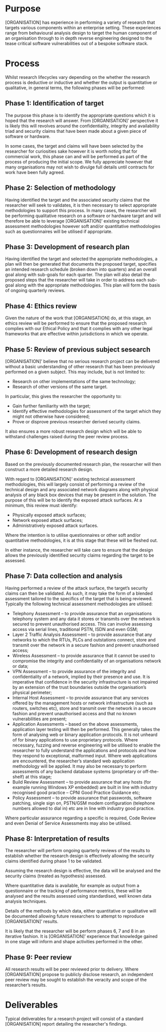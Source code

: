 # Purpose

[ORGANISATION] has experience in performing a variety of research that targets various components within an enterprise setting. These experiences range from behavioural analysis design to target the human component of an organisation through to in depth reverse engineering designed to the tease critical software vulnerabilities out of a bespoke software stack.

# Process

Whilst research lifecycles vary depending on the whether the research process is deductive or inductive and whether the output is quantitative or qualitative, in general terms, the following phases will be performed:

## Phase 1: Identification of target

The purpose this phase is to identify the appropriate questions which it is hoped that the research will answer. From [ORGANISATION]’ perspective it is likely this will revolves around the confidentiality, integrity and availability triad and security claims that have been made about a given piece of software or hardware.

In some cases, the target and claims will have been selected by the researcher for curiosities sake however it is worth noting that for commercial work, this phase can and will be performed as part of the process of producing the initial scope. We fully appreciate however that many organisations may not wish to divulge full details until contracts for work have been fully agreed.

## Phase 2: Selection of methodology

Having identified the target and the associated security claims that the researcher will seek to validates, it is then necessary to select appropriate methodologies to support this process. In many cases, the researcher will be performing qualitative research on a software or hardware target and will therefore be able to leverage [ORGANISATION]’ existing technical assessment methodologies however soft and/or quantitative methodologies such as questionnaires will be utilised if appropriate.

## Phase 3: Development of research plan

Having identified the target and selected the appropriate methodologies, a plan will then be generated that documents the proposed target, specifies an intended research schedule (broken down into quarters) and an overall goal along with sub-goals for each quarter. The plan will also detail the proposed steps that the researcher will take in order to address each sub-goal along with the appropriate methodologies. This plan will form the basis of ongoing quarterly reviews.

## Phase 4: Ethics review

Given the nature of the work that [ORGANISATION] do, at this stage, an ethics review will be performed to ensure that the proposed research complies with our Ethical Policy and that it complies with any other legal frameworks that are effective within jurisdictions in which we operate.

## Phase 5: Review of previous subject sesearch

[ORGANISATION]’ believe that no serious research project can be delivered without a basic understanding of other research that has been previously performed on a given subject. This may include, but is not limited to:

* Research on other implementations of the same technology;
* Research of other versions of the same target.

In particular, this gives the researcher the opportunity to:

* Gain further familiarity with the target;
* Identify effective methodologies for assessment of the target which they might not otherwise have considered;
* Prove or disprove previous researcher derived security claims.

It also ensures a more robust research design which will be able to withstand challenges raised during the peer review process.

## Phase 6: Development of research design

Based on the previously documented research plan, the researcher will then construct a more detailed research design.

With regard to [ORGANISATION]’ existing technical assessment methodologies, this will largely consist of performing a review of the technical design and any associated network diagrams along with physical analysis of any black box devices that may be present in the solution. The purpose of this will be to identify the exposed attack surfaces. At a minimum, this review must identify:

* Physically exposed attack surfaces;
* Network exposed attack surfaces;
* Administratively exposed attack surfaces.

Where the intention is to utilise questionnaires or other soft and/or quantitative methodologies, it is at this stage that these will be fleshed out.

In either instance, the researcher will take care to ensure that the design allows the previously identified security claims regarding the target to be assessed.

## Phase 7: Data collection and analysis

Having performed a review of the attack surface, the target’s security claims can then be validated. As such, it may take the form of a blended assessment tailored to the specifics of the target that is being reviewed. Typically the following technical assessment methodologies are utilised:

* Telephony Assessment – to provide assurance that an organisations telephony system and any data it stores or transmits over the network is secured to prevent unauthorised access. This can involve assessing access via serial lines, traditional PSTN, ISDN and even GSM;
* Layer 2 Traffic Analysis Assessment – to provide assurance that any networks to which the RTUs, PLCs and outstations connect, store and transmit over the network in a secure fashion and prevent unauthorised access;
* Wireless Assessment – to provide assurance that it cannot be used to compromise the integrity and confidentiality of an organisations network or data;
* VPN Assessment – to provide assurance of the integrity and confidentiality of a network, implied by their presence and use. It is imperative that confidence in the security infrastructure is not impaired by an extension of the trust boundaries outside the organisation’s physical perimeter;
* Internal Host Assessment – to provide assurance that any services offered by the management hosts or network infrastructure (such as routers, switches etc), store and transmit over the network in a secure fashion and prevent unauthorised access and that no known vulnerabilities are present;
* Application Assessments – based on the above assessments, application layer testing will then be performed. This generally takes the form of analysing web or binary application protocols. It is not unheard of for binary applications to use proprietary protocols. Where necessary, fuzzing and reverse engineering will be utilised to enable the researcher to fully understand the applications and protocols and how they respond to exceptional, malformed input. Where web applications are encountered, the researcher’s standard web application methodology will be applied. It may also be necessary to perform assessments of any backend database systems (proprietary or off-the-shelf) at this stage;
* Build Review Assessment – to provide assurance that any hosts (for example running Windows XP embedded) are built in line with industry recognised good practice – CPNI Good Practice Guidance etc;
* Policy Assessment – to provide assurance that passwords, software patching, single sign on, PSTN/GSM modem configuration (telephone numbers allowed to dial in) etc are in line with industry good practice.

Where particular assurance regarding a specific is required, Code Review and even Denial of Service Assessments may also be utilised.

## Phase 8: Interpretation of results

The researcher will perform ongoing quarterly reviews of the results to establish whether the research design is effectively allowing the security claims identified during phase 1 to be validated.

Assuming the research design is effective, the data will be analysed and the security claims (treated as hypothesis) assessed.

Where quantitative data is available, for example as output from a questionnaire or the tracking of performance metrics, these will be analysed and the results assessed using standardised, well known data analysis techniques.

Details of the methods by which data, either quantitative or qualitative will be documented allowing future researchers to attempt to reproduce [ORGANISATION]’ results.

It is likely that the researcher will be perform phases 6, 7 and 8 in an iterative fashion. It is [ORGANISATION]’ experience that knowledge gained in one stage will inform and shape activities performed in the other.

## Phase 9: Peer review

All research results will be peer reviewed prior to delivery. Where [ORGANISATION] propose to publicly disclose research, an independent peer review may be sought to establish the veracity and scope of the researcher’s results.

# Deliverables

Typical deliverables for a research project will consist of a standard [ORGANISATION] report detailing the researcher's findings.
